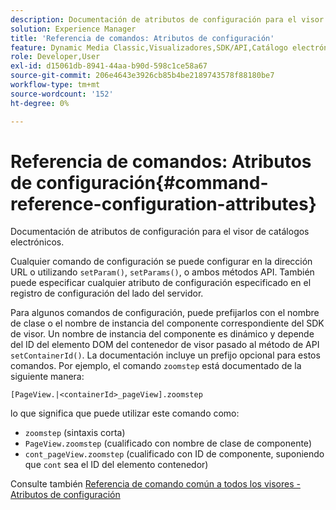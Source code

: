 ```yaml
---
description: Documentación de atributos de configuración para el visor de catálogos electrónicos.
solution: Experience Manager
title: 'Referencia de comandos: Atributos de configuración'
feature: Dynamic Media Classic,Visualizadores,SDK/API,Catálogo electrónico
role: Developer,User
exl-id: d15061db-8941-44aa-b90d-598c1ce58a67
source-git-commit: 206e4643e3926cb85b4be2189743578f88180be7
workflow-type: tm+mt
source-wordcount: '152'
ht-degree: 0%

---
```


# Referencia de comandos: Atributos de configuración{#command-reference-configuration-attributes}

Documentación de atributos de configuración para el visor de catálogos electrónicos.

Cualquier comando de configuración se puede configurar en la dirección URL o utilizando `setParam()`, `setParams()`, o ambos métodos API. También puede especificar cualquier atributo de configuración especificado en el registro de configuración del lado del servidor.

Para algunos comandos de configuración, puede prefijarlos con el nombre de clase o el nombre de instancia del componente correspondiente del SDK de visor. Un nombre de instancia del componente es dinámico y depende del ID del elemento DOM del contenedor de visor pasado al método de API `setContainerId()`. La documentación incluye un prefijo opcional para estos comandos. Por ejemplo, el comando `zoomstep` está documentado de la siguiente manera:

`[PageView.|<containerId>_pageView].zoomstep`

lo que significa que puede utilizar este comando como:

* `zoomstep` (sintaxis corta)
* `PageView.zoomstep` (cualificado con nombre de clase de componente)
* `cont_pageView.zoomstep` (cualificado con ID de componente, suponiendo que  `cont` sea el ID del elemento contenedor)

Consulte también [Referencia de comando común a todos los visores - Atributos de configuración](../../../r-html5-viewer-20-cmdref-configattrib/r-html5-viewer-20-cmdref-configattrib.md#concept-850e0f2c49b949deb7cfbfd330d329bd)
